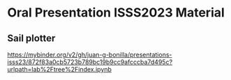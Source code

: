 # Oral Presentation ISSS2023 Material

## Sail plotter
https://mybinder.org/v2/gh/juan-g-bonilla/presentations-isss23/872f83a0cb5723b789bc19b9cc9afcccba7d495c?urlpath=lab%2Ftree%2Findex.ipynb
